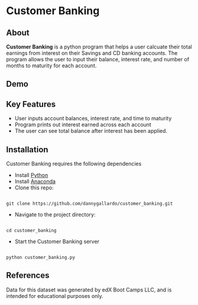 # Customer Banking

## About

**Customer Banking** is a python program that helps a user calcuate their total earnings from interest on their Savings and CD banking accounts.  The program allows the user to input their balance, interest rate, and number of months to maturity for each account.  

## Demo

## Key Features
- User inputs account balances, interest rate, and time to maturity
- Program prints out interest earned across each account
- The user can see total balance after interest has been applied.

## Installation
Customer Banking requires the following dependencies
- Install [Python](https://www.python.org/)
- Install [Anaconda](https://www.anaconda.com/download )
- Clone this repo:  
```

git clone https://github.com/dannygallardo/customer_banking.git

```
- Navigate to the project directory:  
```

cd customer_banking

```
- Start the Customer Banking server   
```

python customer_banking.py

```

## References
Data for this dataset was generated by edX Boot Camps LLC, and is intended for educational purposes only.






